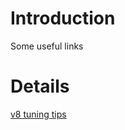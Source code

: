 # Introduction #

Some useful links

# Details #

[v8 tuning tips](https://mkw.st/p/gdd11-berlin-v8-performance-tuning-tricks/#1)